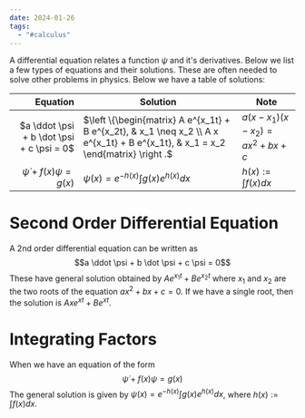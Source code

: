 ```yaml
---
date: 2024-01-26
tags:
  - "#calculus"
---
```

A differential equation relates a function $\psi$ and it's derivatives. Below we list a few types of equations and their solutions. These are often needed to solve other problems in physics. Below we have a table of solutions:

| Equation | Solution | Note |
| ---: | ---- | ---- |
| $a \ddot \psi + b \dot \psi + c \psi = 0$ | $\left \{\begin{matrix} A e^{x_1t} + B e^{x_2t}, & x_1 \neq x_2 \\ A x e^{x_1t} + B e^{x_1t}, & x_1 = x_2 \end{matrix} \right .$ | $a(x-x_1)(x-x_2)=ax^2+bx+c$ |
| $\dot \psi + f(x) \psi = g(x)$ | $\psi(x) = e^{-h(x)}\int g(x) e^{h(x)} dx$ | $h(x) := \int f(x) dx$ |

# Second Order Differential Equation
A 2nd order differential equation can be written as $$a \ddot \psi + b \dot \psi + c \psi = 0$$
These have general solution obtained by $A e^{x_1t} + B e^{x_2t}$ where $x_1$ and $x_2$ are the two roots of the equation $ax^2 + bx + c = 0$. If we have a single root, then the solution is $Axe^{xt} + Be^{xt}$. 

# Integrating Factors
When we have an equation of the form
$$\dot \psi + f(x) \psi = g(x)$$
The general solution is given by $\psi(x) = e^{-h(x)}\int g(x) e^{h(x)} dx$, where $h(x) := \int f(x) dx$.